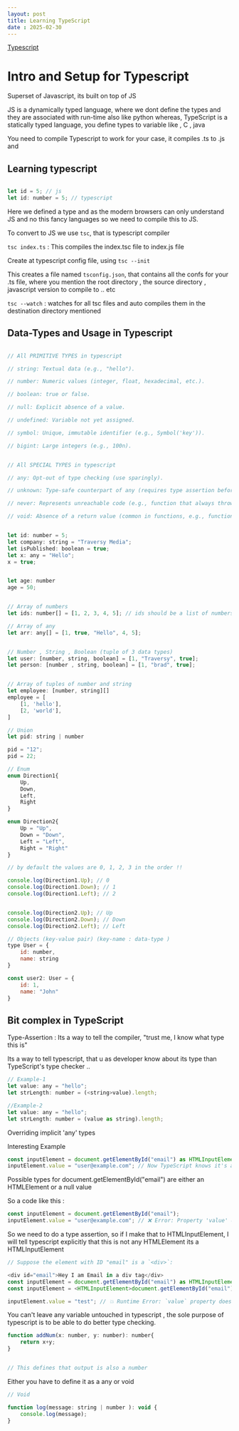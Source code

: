 ```yaml
---
layout: post
title: Learning TypeScript
date : 2025-02-30
---
```


[Typescript](https://www.youtube.com/watch?v=BCg4U1FzODs)

# Intro and Setup for Typescript

Superset of Javascript, its built on top of JS 

JS is a dynamically typed language, where we dont define the types and they are associated with run-time also like python
whereas,
TypeScript is a statically typed language, you define types to variable like , C , java 

You need to compile Typescript to work for your case, it compiles .ts to .js and   

## Learning typescript 

```javascript

let id = 5; // js
let id: number = 5; // typescript

```
Here we defined a type and as the modern browsers can only understand JS and no this fancy languages so we need to compile this to JS. 

To convert to JS we use `tsc`, that is typescript compiler 

`tsc index.ts` : This compiles the index.tsc file to index.js file 

Create at typescript config file, using `tsc --init` 

This creates a file named `tsconfig.json`, that contains all the confs for your .ts file, where you mention the root directory , the source directory , javascript version to compile to .. etc 

`tsc --watch` : watches for all tsc files and auto compiles them in the destination directory mentioned 



## Data-Types and Usage in Typescript 

```javascript

// All PRIMITIVE TYPES in typescript 

// string: Textual data (e.g., "hello").

// number: Numeric values (integer, float, hexadecimal, etc.).

// boolean: true or false.

// null: Explicit absence of a value.

// undefined: Variable not yet assigned.

// symbol: Unique, immutable identifier (e.g., Symbol('key')).

// bigint: Large integers (e.g., 100n).


// All SPECIAL TYPES in typescript

// any: Opt-out of type checking (use sparingly).

// unknown: Type-safe counterpart of any (requires type assertion before use).

// never: Represents unreachable code (e.g., function that always throws an error).

// void: Absence of a return value (common in functions, e.g., function log(): void).


let id: number = 5;
let company: string = "Traversy Media";
let isPublished: boolean = true;
let x: any = "Hello";
x = true;


let age: number
age = 50;


// Array of numbers
let ids: number[] = [1, 2, 3, 4, 5]; // ids should be a list of numbers / integers

// Array of any
let arr: any[] = [1, true, "Hello", 4, 5];


// Number , String , Boolean (tuple of 3 data types)
let user: [number, string, boolean] = [1, "Traversy", true];
let person: [number , string, boolean] = [1, "brad", true];


// Array of tuples of number and string   
let employee: [number, string][] 
employee = [
    [1, 'hello'],
    [2, 'world'],
]

// Union
let pid: string | number

pid = "12";
pid = 22;  

// Enum 
enum Direction1{
    Up, 
    Down, 
    Left, 
    Right
}

enum Direction2{
    Up = "Up", 
    Down = "Down", 
    Left = "Left", 
    Right = "Right"
}

// by default the values are 0, 1, 2, 3 in the order !! 

console.log(Direction1.Up); // 0
console.log(Direction1.Down); // 1
console.log(Direction1.Left); // 2


console.log(Direction2.Up); // Up
console.log(Direction2.Down); // Down
console.log(Direction2.Left); // Left

// Objects (key-value pair) (key-name : data-type )
type User = {
    id: number,
    name: string
}

const user2: User = {
    id: 1,
    name: "John"
}

```


## Bit complex in TypeScript

Type-Assertion : Its a way to tell the compiler, "trust me, I know what type this is"

Its a way to tell typescript, that u as developer know about its type than TypeScript's type checker .. 

```javascript
// Example-1
let value: any = "hello";
let strLength: number = (<string>value).length;

//Example-2
let value: any = "hello";
let strLength: number = (value as string).length;
```

Overriding implicit 'any' types

Interesting Example


```javascript
const inputElement = document.getElementById("email") as HTMLInputElement;
inputElement.value = "user@example.com"; // Now TypeScript knows it's an input
```

Possible types for document.getElementById("email") are either an HTMLElement or a null value

So a code like this :

```javascript
const inputElement = document.getElementById("email");
inputElement.value = "user@example.com"; // ❌ Error: Property 'value' does not exist on type 'HTMLElement'.
```


So we need to do a type assertion, so if I make that to HTMLInputElement, I will tell typescript explicitly that this is not any HTMLElement its a HTMLInputElement 

```javascript
// Suppose the element with ID "email" is a `<div>`:

<div id="email">Hey I am Email in a div tag</div>
const inputElement = document.getElementById("email") as HTMLInputElement; // ex-1
const inputElement = <HTMLInputElement>document.getElementById("email");  // ex-2

inputElement.value = "test"; // 💥 Runtime Error: `value` property doesn't exist on `<div>`.
```

You can't leave any variable untouched in typescript , the sole purpose of typescript is to be able to do better type checking. 

```javascript
function addNum(x: number, y: number): number{
    return x+y;
}


// This defines that output is also a number 
```

Either you have to define it as a any or void 

```javascript
// Void

function log(message: string | number ): void {
    console.log(message);
}
```
































